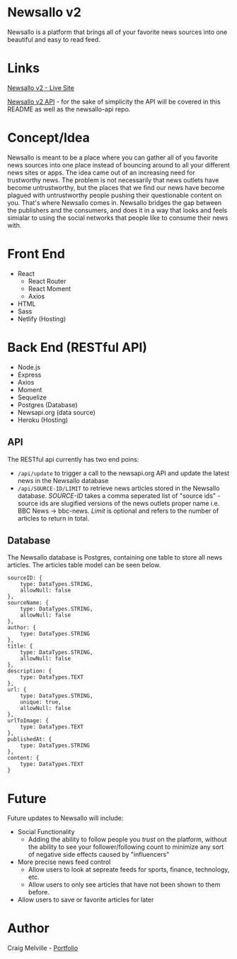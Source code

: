 # Newsallo v2

Newsallo is a platform that brings all of your favorite news sources into one beautiful and easy to read feed.

# Links

[Newsallo v2 - Live Site](https://v2.newsallo.com)

[Newsallo v2 API](https://github.com/acekreations/newsallo-api) - for the sake of simplicity the API will be covered in this README as well as the newsallo-api repo.

# Concept/Idea

Newsallo is meant to be a place where you can gather all of you favorite news sources into one place instead of bouncing around to all your different news sites or apps. The idea came out of an increasing need for trustworthy news. The problem is not necessarily that news outlets have become untrustworthy, but the places that we find our news have become plagued with untrustworthy people pushing their questionable content on you. That's where Newsallo comes in. Newsallo bridges the gap between the publishers and the consumers, and does it in a way that looks and feels simialar to using the social networks that people like to consume their news with.

# Front End

-   React
    -   React Router
    -   React Moment
    -   Axios
-   HTML
-   Sass
-   Netlify (Hosting)

# Back End (RESTful API)

-   Node.js
-   Express
-   Axios
-   Moment
-   Sequelize
-   Postgres (Database)
-   Newsapi.org (data source)
-   Heroku (Hosting)

## API

The RESTful api currently has two end poins:

-   `/api/update` to trigger a call to the newsapi.org API and update the latest news in the Newsallo database
-   `/api/SOURCE-ID/LIMIT` to retrieve news articles stored in the Newsallo database. _SOURCE-ID_ takes a comma seperated list of "source ids" - source ids are slugified versions of the news outlets proper name i.e. BBC News -> bbc-news. _Limit_ is optional and refers to the number of articles to return in total.

## Database

The Newsallo database is Postgres, containing one table to store all news articles. The articles table model can be seen below.

```
sourceID: {
    type: DataTypes.STRING,
    allowNull: false
},
sourceName: {
    type: DataTypes.STRING,
    allowNull: false
},
author: {
    type: DataTypes.STRING
},
title: {
    type: DataTypes.STRING,
    allowNull: false
},
description: {
    type: DataTypes.TEXT
},
url: {
    type: DataTypes.STRING,
    unique: true,
    allowNull: false
},
urlToImage: {
    type: DataTypes.TEXT
},
publishedAt: {
    type: DataTypes.STRING
},
content: {
    type: DataTypes.TEXT
}
```

# Future

Future updates to Newsallo will include:

-   Social Functionality
    -   Adding the ability to follow people you _trust_ on the platform, without the ability to see your follower/following count to minimize any sort of negative side effects caused by "influencers"
-   More precise news feed control
    -   Allow users to look at sepreate feeds for sports, finance, technology, etc.
    -   Allow users to only see articles that have not been shown to them before.
-   Allow users to save or favorite articles for later

# Author

Craig Melville - [Portfolio](https://www.craigsportfolio.com)
